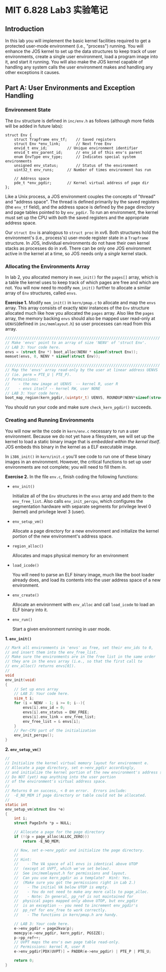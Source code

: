 # MIT 6.828 Lab3 实验笔记

## Introduction
In this lab you will implement the basic kernel facilities required to get a protected user-mode environment
(i.e., "process") running. You will enhance the JOS kernel to set up the data structures to keep track of user
environments, create a single user environment, load a program image into it, and start it running. You will
also make the JOS kernel capable of handling any system calls the user environment makes and handling any other exceptions it causes.

## Part A: User Environments and Exception Handling

### Environment State

The `Env` structure is defined in `inc/env.h` as follows (although more fields will be added in future labs):

```
struct Env {
	struct Trapframe env_tf;	// Saved registers
	struct Env *env_link;		// Next free Env
	envid_t env_id;			// Unique environment identifier
	envid_t env_parent_id;		// env_id of this env's parent
	enum EnvType env_type;		// Indicates special system environments
	unsigned env_status;		// Status of the environment
	uint32_t env_runs;		// Number of times environment has run

	// Address space
	pde_t *env_pgdir;		// Kernel virtual address of page dir
};
```

Like a Unix process, a JOS environment couples the concepts of "thread" and "address space". The thread is defined primarily by the saved registers (the `env_tf` field), and the address space is defined by the page directory and page tables pointed to by `env_pgdir`. To run an environment, the kernel must set up the CPU with *both* the saved registers and the appropriate address space.

Our `struct Env` is analogous to `struct proc` in xv6. Both structures hold the environment's (i.e., process's) user-mode register state in a `Trapframe` structure. In JOS, individual environments do not have their own kernel stacks as processes do in xv6. There can be only one JOS environment active in the kernel at a time, so JOS needs only a *single* kernel stack.

### Allocating the Environments Array

In lab 2, you allocated memory in `mem_init()` for the `pages[]` array, which is a table the kernel uses to keep track of which pages are free and which are not. You will now need to modify `mem_init()` further to allocate a similar array of `Env` structures, called `envs`.

**Exercise 1.** Modify `mem_init()` in `kern/pmap.c` to allocate and map the `envs` array. This array consists of exactly `NENV` instances of the `Env` structure allocated much like how you allocated the `pages` array. Also like the `pages` array, the memory backing `envs` should also be mapped user read-only at `UENVS`(defined in `inc/memlayout.h`) so user processes can read from this array.

``` c
//////////////////////////////////////////////////////////////////////
// Make 'envs' point to an array of size 'NENV' of 'struct Env'.
// LAB 3: Your code here.
envs = (struct Env *) boot_alloc(NENV * sizeof(struct Env));
memset(envs, 0, NENV * sizeof(struct Env));

//////////////////////////////////////////////////////////////////////
// Map the 'envs' array read-only by the user at linear address UENVS
// (ie. perm = PTE_U | PTE_P).
// Permissions:
//    - the new image at UENVS  -- kernel R, user R
//    - envs itself -- kernel RW, user NONE
// LAB 3: Your code here.
boot_map_region(kern_pgdir,(uintptr_t) UENVS, ROUNDUP(NENV*sizeof(struct Env), PGSIZE), PADDR(envs), PTE_U | PTE_P);

```

You should run your code and make sure `check_kern_pgdir()` succeeds.

### Creating and Running Environments

You will now write the code in `kern/env.c` necessary to run a user environment. Because we do not yet have a filesystem, we will set up the kernel to load a static binary image that is *embedded within the kernel itself*. JOS embeds this binary in the kernel as a ELF executable image.

In `i386_init()` in `kern/init.c` you'll see code to run one of these binary images in an environment. However, the critical functions to set up user environments are not complete; you will need to fill them in.

**Exercise 2.** In the file `env.c`, finish coding the following functions:

- `env_init()`

  Initialize all of the `Env` structures in the `envs` array and add them to the `env_free_list`. Also calls `env_init_percpu`, which configures the segmentation hardware with separate segments for privilege level 0 (kernel) and privilege level 3 (user).

- `env_setup_vm()`

  Allocate a page directory for a new environment and initialize the kernel portion of the new environment's address space.

- `region_alloc()`

  Allocates and maps physical memory for an environment

- `load_icode()`

  You will need to parse an ELF binary image, much like the boot loader already does, and load its contents into the user address space of a new environment.

- `env_create()`

  Allocate an environment with `env_alloc` and call `load_icode` to load an ELF binary into it.

- `env_run()`

  Start a given environment running in user mode.

**1. `env_init()`**

``` c
// Mark all environments in 'envs' as free, set their env_ids to 0,
// and insert them into the env_free_list.
// Make sure the environments are in the free list in the same order
// they are in the envs array (i.e., so that the first call to
// env_alloc() returns envs[0]).
//
void
env_init(void)
{
	// Set up envs array
	// LAB 3: Your code here.
	size_t i;
	for (i = NENV - 1; i >= 0; i--){
		envs[i].env_id = 0;
		envs[i].env_status = ENV_FREE;
		envs[i].env_link = env_free_list;
		env_free_list = & envs[i];
	}
	// Per-CPU part of the initialization
	env_init_percpu();
}
```

**2. `env_setup_vm()`**

``` c
//
// Initialize the kernel virtual memory layout for environment e.
// Allocate a page directory, set e->env_pgdir accordingly,
// and initialize the kernel portion of the new environment's address space.
// Do NOT (yet) map anything into the user portion
// of the environment's virtual address space.
//
// Returns 0 on success, < 0 on error.  Errors include:
//	-E_NO_MEM if page directory or table could not be allocated.
//
static int
env_setup_vm(struct Env *e)
{
	int i;
	struct PageInfo *p = NULL;

	// Allocate a page for the page directory
	if (!(p = page_alloc(ALLOC_ZERO)))
		return -E_NO_MEM;

	// Now, set e->env_pgdir and initialize the page directory.
	//
	// Hint:
	//    - The VA space of all envs is identical above UTOP
	//	(except at UVPT, which we've set below).
	//	See inc/memlayout.h for permissions and layout.
	//	Can you use kern_pgdir as a template?  Hint: Yes.
	//	(Make sure you got the permissions right in Lab 2.)
	//    - The initial VA below UTOP is empty.
	//    - You do not need to make any more calls to page_alloc.
	//    - Note: In general, pp_ref is not maintained for
	//	physical pages mapped only above UTOP, but env_pgdir
	//	is an exception -- you need to increment env_pgdir's
	//	pp_ref for env_free to work correctly.
	//    - The functions in kern/pmap.h are handy.

	// LAB 3: Your code here.
	e->env_pgdir = page2kva(p);
	memcpy(e->env_pgdir, kern_pgdir, PGSIZE);
	p->pp_ref++;
	// UVPT maps the env's own page table read-only.
	// Permissions: kernel R, user R
	e->env_pgdir[PDX(UVPT)] = PADDR(e->env_pgdir) | PTE_P | PTE_U;

	return 0;
}
```

